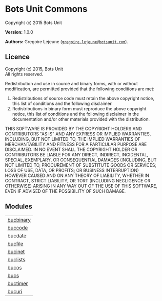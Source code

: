 

# Bots Unit Commons #

Copyright (c) 2015 Bots Unit

__Version:__ 1.0.0

__Authors:__ Gregoire Lejeune ([`gregoire.lejeune@botsunit.com`](mailto:gregoire.lejeune@botsunit.com)).



## Licence ##

Copyright (c) 2015, Bots Unit<br />
All rights reserved.

Redistribution and use in source and binary forms, with or without modification, are permitted provided that the following conditions are met:

1. Redistributions of source code must retain the above copyright notice, this list of conditions and the following disclaimer.
1. Redistributions in binary form must reproduce the above copyright notice, this list of conditions and the following disclaimer in the documentation and/or other materials provided with the distribution.


THIS SOFTWARE IS PROVIDED BY THE COPYRIGHT HOLDERS AND CONTRIBUTORS "AS IS" AND ANY EXPRESS OR IMPLIED WARRANTIES, INCLUDING, BUT NOT LIMITED TO, THE IMPLIED WARRANTIES OF MERCHANTABILITY AND FITNESS FOR A PARTICULAR PURPOSE ARE DISCLAIMED. IN NO EVENT SHALL THE COPYRIGHT HOLDER OR CONTRIBUTORS BE LIABLE FOR ANY DIRECT, INDIRECT, INCIDENTAL, SPECIAL, EXEMPLARY, OR CONSEQUENTIAL DAMAGES (INCLUDING, BUT NOT LIMITED TO, PROCUREMENT OF SUBSTITUTE GOODS OR SERVICES; LOSS OF USE, DATA, OR PROFITS; OR BUSINESS INTERRUPTION) HOWEVER CAUSED AND ON ANY THEORY OF LIABILITY, WHETHER IN CONTRACT, STRICT LIABILITY, OR TORT (INCLUDING NEGLIGENCE OR OTHERWISE) ARISING IN ANY WAY OUT OF THE USE OF THIS SOFTWARE, EVEN IF ADVISED OF THE POSSIBILITY OF SUCH DAMAGE.


## Modules ##


<table width="100%" border="0" summary="list of modules">
<tr><td><a href="https://github.com/botsunit/bucs/blob/error_outputs/doc/bucbinary.md" class="module">bucbinary</a></td></tr>
<tr><td><a href="https://github.com/botsunit/bucs/blob/error_outputs/doc/buccode.md" class="module">buccode</a></td></tr>
<tr><td><a href="https://github.com/botsunit/bucs/blob/error_outputs/doc/bucdate.md" class="module">bucdate</a></td></tr>
<tr><td><a href="https://github.com/botsunit/bucs/blob/error_outputs/doc/bucfile.md" class="module">bucfile</a></td></tr>
<tr><td><a href="https://github.com/botsunit/bucs/blob/error_outputs/doc/bucinet.md" class="module">bucinet</a></td></tr>
<tr><td><a href="https://github.com/botsunit/bucs/blob/error_outputs/doc/buclists.md" class="module">buclists</a></td></tr>
<tr><td><a href="https://github.com/botsunit/bucs/blob/error_outputs/doc/bucos.md" class="module">bucos</a></td></tr>
<tr><td><a href="https://github.com/botsunit/bucs/blob/error_outputs/doc/bucs.md" class="module">bucs</a></td></tr>
<tr><td><a href="https://github.com/botsunit/bucs/blob/error_outputs/doc/buctimer.md" class="module">buctimer</a></td></tr>
<tr><td><a href="https://github.com/botsunit/bucs/blob/error_outputs/doc/bucuri.md" class="module">bucuri</a></td></tr></table>

